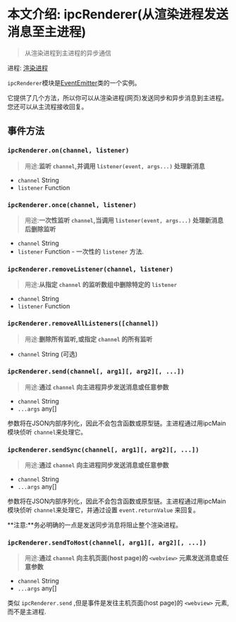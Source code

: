 # 本文介绍: ipcRenderer(从渲染进程发送消息至主进程)
> 从渲染进程到主进程的异步通信

进程: [渲染进程](../glossary.md#渲染进程)            

 `ipcRenderer`模块是[EventEmitter](https://nodejs.org/api/events.html#events_class_eventemitter)类的一个实例。
 
 它提供了几个方法，所以你可以从渲染进程(网页)发送同步和异步消息到主进程。您还可以从主流程接收回复。
  
## 事件方法

### `ipcRenderer.on(channel, listener)`
> 用途:**监听 `channel`,并调用 `listener(event, args...)` 处理新消息**

* `channel` String
* `listener` Function

### `ipcRenderer.once(channel, listener)`
> 用途:**一次性监听 `channel`,当调用 `listener(event, args...)` 处理新消息后删除监听**

* `channel` String
* `listener` Function - 一次性的 `listener` 方法.

### `ipcRenderer.removeListener(channel, listener)`
> 用途:**从指定 `channel` 的监听数组中删除特定的 `listener`**

* `channel` String
* `listener` Function

### `ipcRenderer.removeAllListeners([channel])`
> 用途:**删除所有监听,或指定 `channel` 的所有监听**

* `channel` String (可选)

### `ipcRenderer.send(channel[, arg1][, arg2][, ...])`
> 用途:**通过 `channel` 向主进程异步发送消息或任意参数**

* `channel` String
* `...args` any[]

参数将在JSON内部序列化，因此不会包含函数或原型链。主进程通过用ipcMain模块侦听 `channel`来处理它。

### `ipcRenderer.sendSync(channel[, arg1][, arg2][, ...])`
> 用途:**通过 `channel` 向主进程同步发送消息或任意参数**

* `channel` String
* `...args` any[]

参数将在JSON内部序列化，因此不会包含函数或原型链。主进程通过用ipcMain模块侦听 `channel`来处理它，并通过设置 `event.returnValue` 来回复。

**注意:**务必明确的一点是发送同步消息将阻止整个渲染进程。

### `ipcRenderer.sendToHost(channel[, arg1][, arg2][, ...])`
> 用途:**通过 `channel` 向主机页面(host page)的 `<webview>` 元素发送消息或任意参数**

* `channel` String
* `...args` any[]

类似 `ipcRenderer.send` ,但是事件是发往主机页面(host page)的 `<webview>` 元素,而不是主进程.